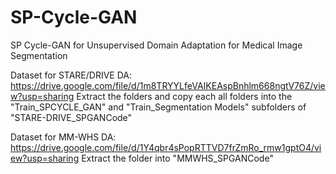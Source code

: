 # SP-Cycle-GAN
SP Cycle-GAN for Unsupervised Domain Adaptation for Medical Image Segmentation

Dataset for STARE/DRIVE DA: https://drive.google.com/file/d/1m8TRYYLfeVAIKEAspBnhlm668ngtV76Z/view?usp=sharing 
Extract the folders and copy each all folders into the "Train_SPCYCLE_GAN" and "Train_Segmentation Models" subfolders of "STARE-DRIVE_SPGANCode"

Dataset for MM-WHS DA: https://drive.google.com/file/d/1Y4qbr4sPopRTTVD7frZmRo_rmw1gptO4/view?usp=sharing
Extract the folder into "MMWHS_SPGANCode"
